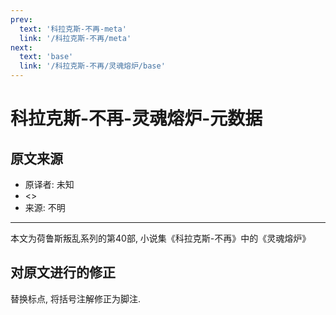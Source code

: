 ```yaml
---
prev:
  text: '科拉克斯-不再-meta'
  link: '/科拉克斯-不再/meta'
next:
  text: 'base'
  link: '/科拉克斯-不再/灵魂熔炉/base'
---
```


# 科拉克斯-不再-灵魂熔炉-元数据

## 原文来源

+ 原译者: 未知
+ <>
+ 来源: 不明

--------

本文为荷鲁斯叛乱系列的第40部, 小说集《科拉克斯-不再》中的《灵魂熔炉》

## 对原文进行的修正

替换标点, 将括号注解修正为脚注.
